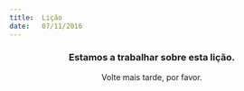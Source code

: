 ```yaml
---
title:  Lição
date:   07/11/2016
---
```


### <center>Estamos a trabalhar sobre esta lição.</center>
<center>Volte mais tarde, por favor.</center>